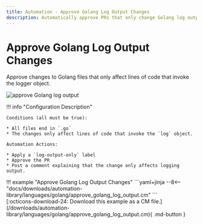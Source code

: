 ```yaml
---
title: Automation - Approve Golang Log Output Changes
description: Automatically approve PRs that only change Golang log output.
---
```

# Approve Golang Log Output Changes

<!-- --8<-- [start:example]-->

Approve changes to Golang files that only affect lines of code that invoke the logger object.

![approve Golang log output](/automations/languages/approve-log-output.png)


!!! info "Configuration Description"


    Conditions (all must be true):
    
    * All files end in `.go`
    * The changes only affect lines of code that invoke the `log` object.
    
    Automation Actions:
    
    * Apply a `log-output-only` label
    * Approve the PR
    * Post a comment explaining that the change only affects logging output.

<div class="automationExample" markdown="1">
!!! example "Approve Golang Log Output Changes"
    ```yaml+jinja
    --8<-- "docs/downloads/automation-library/languages/golang/approve_golang_log_output.cm"
    ```
    <div class="result" markdown>
      <span>
      [:octicons-download-24: Download this example as a CM file.](/downloads/automation-library/languages/golang/approve_golang_log_output.cm){ .md-button }
      </span>
    </div>
<!-- --8<-- [end:example]-->